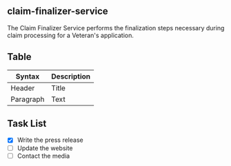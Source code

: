 ## claim-finalizer-service

The Claim Finalizer Service performs the finalization steps necessary during claim processing for a Veteran's application.

## Table

| Syntax      | Description |
| ----------- | ----------- |
| Header      | Title       |
| Paragraph   | Text        |


## Task List

- [x] Write the press release
- [ ] Update the website
- [ ] Contact the media